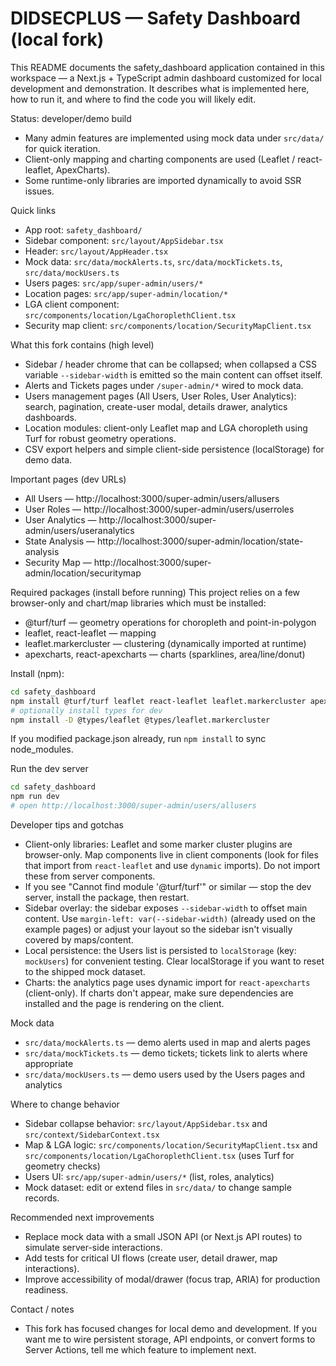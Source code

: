 # DIDSECPLUS — Safety Dashboard (local fork)

This README documents the safety_dashboard application contained in this workspace — a Next.js + TypeScript admin dashboard customized for local development and demonstration. It describes what is implemented here, how to run it, and where to find the code you will likely edit.

Status: developer/demo build
- Many admin features are implemented using mock data under `src/data/` for quick iteration.
- Client-only mapping and charting components are used (Leaflet / react-leaflet, ApexCharts).
- Some runtime-only libraries are imported dynamically to avoid SSR issues.

Quick links
- App root: `safety_dashboard/`
- Sidebar component: `src/layout/AppSidebar.tsx`
- Header: `src/layout/AppHeader.tsx`
- Mock data: `src/data/mockAlerts.ts`, `src/data/mockTickets.ts`, `src/data/mockUsers.ts`
- Users pages: `src/app/super-admin/users/*`
- Location pages: `src/app/super-admin/location/*`
- LGA client component: `src/components/location/LgaChoroplethClient.tsx`
- Security map client: `src/components/location/SecurityMapClient.tsx`

What this fork contains (high level)
- Sidebar / header chrome that can be collapsed; when collapsed a CSS variable `--sidebar-width` is emitted so the main content can offset itself.
- Alerts and Tickets pages under `/super-admin/*` wired to mock data.
- Users management pages (All Users, User Roles, User Analytics): search, pagination, create-user modal, details drawer, analytics dashboards.
- Location modules: client-only Leaflet map and LGA choropleth using Turf for robust geometry operations.
- CSV export helpers and simple client-side persistence (localStorage) for demo data.

Important pages (dev URLs)
- All Users — http://localhost:3000/super-admin/users/allusers
- User Roles — http://localhost:3000/super-admin/users/userroles
- User Analytics — http://localhost:3000/super-admin/users/useranalytics
- State Analysis — http://localhost:3000/super-admin/location/state-analysis
- Security Map — http://localhost:3000/super-admin/location/securitymap

Required packages (install before running)
This project relies on a few browser-only and chart/map libraries which must be installed:

- @turf/turf — geometry operations for choropleth and point-in-polygon
- leaflet, react-leaflet — mapping
- leaflet.markercluster — clustering (dynamically imported at runtime)
- apexcharts, react-apexcharts — charts (sparklines, area/line/donut)

Install (npm):

```bash
cd safety_dashboard
npm install @turf/turf leaflet react-leaflet leaflet.markercluster apexcharts react-apexcharts
# optionally install types for dev
npm install -D @types/leaflet @types/leaflet.markercluster
```

If you modified package.json already, run `npm install` to sync node_modules.

Run the dev server

```bash
cd safety_dashboard
npm run dev
# open http://localhost:3000/super-admin/users/allusers
```

Developer tips and gotchas
- Client-only libraries: Leaflet and some marker cluster plugins are browser-only. Map components live in client components (look for files that import from `react-leaflet` and use `dynamic` imports). Do not import these from server components.
- If you see "Cannot find module '@turf/turf'" or similar — stop the dev server, install the package, then restart.
- Sidebar overlay: the sidebar exposes `--sidebar-width` to offset main content. Use `margin-left: var(--sidebar-width)` (already used on the example pages) or adjust your layout so the sidebar isn't visually covered by maps/content.
- Local persistence: the Users list is persisted to `localStorage` (key: `mockUsers`) for convenient testing. Clear localStorage if you want to reset to the shipped mock dataset.
- Charts: the analytics page uses dynamic import for `react-apexcharts` (client-only). If charts don't appear, make sure dependencies are installed and the page is rendering on the client.

Mock data
- `src/data/mockAlerts.ts` — demo alerts used in map and alerts pages
- `src/data/mockTickets.ts` — demo tickets; tickets link to alerts where appropriate
- `src/data/mockUsers.ts` — demo users used by the Users pages and analytics

Where to change behavior
- Sidebar collapse behavior: `src/layout/AppSidebar.tsx` and `src/context/SidebarContext.tsx`
- Map & LGA logic: `src/components/location/SecurityMapClient.tsx` and `src/components/location/LgaChoroplethClient.tsx` (uses Turf for geometry checks)
- Users UI: `src/app/super-admin/users/*` (list, roles, analytics)
- Mock dataset: edit or extend files in `src/data/` to change sample records.

Recommended next improvements
- Replace mock data with a small JSON API (or Next.js API routes) to simulate server-side interactions.
- Add tests for critical UI flows (create user, detail drawer, map interactions).
- Improve accessibility of modal/drawer (focus trap, ARIA) for production readiness.

Contact / notes
- This fork has focused changes for local demo and development. If you want me to wire persistent storage, API endpoints, or convert forms to Server Actions, tell me which feature to implement next.
